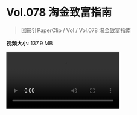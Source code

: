 # Vol.078 淘金致富指南

> 回形针PaperClip / Vol / Vol.078 淘金致富指南

**视频大小**: 137.9 MB

<div class="video"><video src="https://file.hsyhx.top/archive/PaperClip/Vol/078.mp4" controls preload>🤔 您的浏览器不支持 video 标签</video></div>